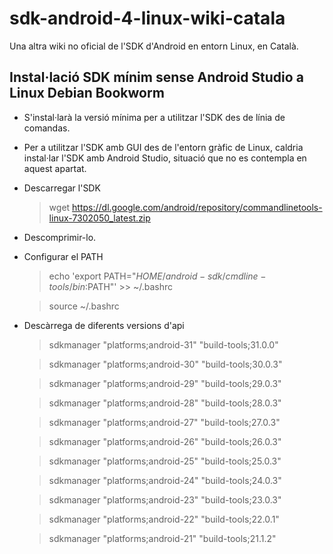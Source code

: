 # sdk-android-4-linux-wiki-catala
Una altra wiki no oficial de l'SDK d'Android en entorn Linux, en Català.


## Instal·lació SDK mínim sense Android Studio a Linux Debian Bookworm
- S'instal·larà la versió mínima per a utilitzar l'SDK des de línia de comandas.
- Per a utilitzar l'SDK amb GUI des de l'entorn gràfic de Linux, caldria instal·lar l'SDK amb Android Studio, situació que no es contempla en aquest apartat.
- Descarregar l'SDK
  > wget https://dl.google.com/android/repository/commandlinetools-linux-7302050_latest.zip
- Descomprimir-lo.
- Configurar el PATH
  > echo 'export PATH="$HOME/android-sdk/cmdline-tools/bin:$PATH"' >> ~/.bashrc
  
  > source ~/.bashrc
  > 
- Descàrrega de diferents versions d'api
  > sdkmanager "platforms;android-31" "build-tools;31.0.0"
  
  > sdkmanager "platforms;android-30" "build-tools;30.0.3"
  
  > sdkmanager "platforms;android-29" "build-tools;29.0.3"
  
  > sdkmanager "platforms;android-28" "build-tools;28.0.3"
  
  > sdkmanager "platforms;android-27" "build-tools;27.0.3"
  
  > sdkmanager "platforms;android-26" "build-tools;26.0.3"
  
  > sdkmanager "platforms;android-25" "build-tools;25.0.3"
  
  > sdkmanager "platforms;android-24" "build-tools;24.0.3"
  
  > sdkmanager "platforms;android-23" "build-tools;23.0.3"
  
  > sdkmanager "platforms;android-22" "build-tools;22.0.1"
  
  > sdkmanager "platforms;android-21" "build-tools;21.1.2"
  
